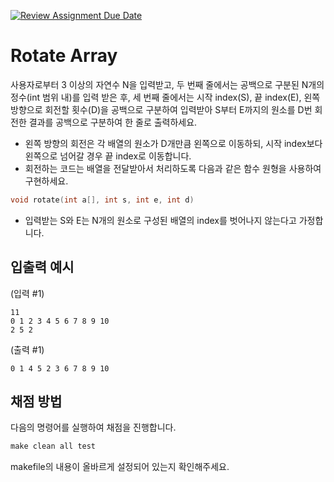 [![Review Assignment Due Date](https://classroom.github.com/assets/deadline-readme-button-24ddc0f5d75046c5622901739e7c5dd533143b0c8e959d652212380cedb1ea36.svg)](https://classroom.github.com/a/ld_DebxG)
# Rotate Array

사용자로부터 3 이상의 자연수 N을 입력받고, 두 번째 줄에서는 공백으로 구분된 N개의 정수(int 범위 내)를 입력 받은 후, 세 번째 줄에서는 시작 index(S), 끝 index(E), 왼쪽 방향으로 회전할 횟수(D)을 공백으로 구분하여 입력받아 S부터 E까지의 원소를 D번 회전한 결과를 공백으로 구분하여 한 줄로 출력하세요.

- 왼쪽 방향의 회전은 각 배열의 원소가 D개만큼 왼쪽으로 이동하되, 시작 index보다 왼쪽으로 넘어갈 경우 끝 index로 이동합니다.
- 회전하는 코드는 배열을 전달받아서 처리하도록 다음과 같은 함수 원형을 사용하여 구현하세요.
```C
void rotate(int a[], int s, int e, int d)
```
- 입력받는 S와 E는 N개의 원소로 구성된 배열의 index를 벗어나지 않는다고 가정합니다.

## 입출력 예시
(입력 #1)
```
11
0 1 2 3 4 5 6 7 8 9 10
2 5 2
```
(출력 #1)
```
0 1 4 5 2 3 6 7 8 9 10
```


## 채점 방법

다음의 명령어를 실행하여 채점을 진행합니다.

```Makefile
make clean all test
```

makefile의 내용이 올바르게 설정되어 있는지 확인해주세요.
